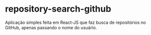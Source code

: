 # repository-search-github
Aplicação simples feita em React-JS que faz busca de repositórios no GitHub, apenas passando o nome do usuário.
